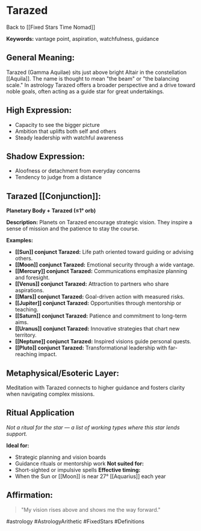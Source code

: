 # Tarazed

Back to [[Fixed Stars Time Nomad]]

**Keywords:** vantage point, aspiration, watchfulness, guidance

## General Meaning:
Tarazed (Gamma Aquilae) sits just above bright Altair in the constellation [[Aquila]]. The name is thought to mean "the beam" or "the balancing scale." In astrology Tarazed offers a broader perspective and a drive toward noble goals, often acting as a guide star for great undertakings.

## High Expression:
- Capacity to see the bigger picture
- Ambition that uplifts both self and others
- Steady leadership with watchful awareness

## Shadow Expression:
- Aloofness or detachment from everyday concerns
- Tendency to judge from a distance

## Tarazed [[Conjunction]]:

**Planetary Body + Tarazed (≤1° orb)**

**Description:**
Planets on Tarazed encourage strategic vision. They inspire a sense of mission and the patience to stay the course.

**Examples:**
- **[[Sun]] conjunct Tarazed:** Life path oriented toward guiding or advising others.
- **[[Moon]] conjunct Tarazed:** Emotional security through a wide vantage.
- **[[Mercury]] conjunct Tarazed:** Communications emphasize planning and foresight.
- **[[Venus]] conjunct Tarazed:** Attraction to partners who share aspirations.
- **[[Mars]] conjunct Tarazed:** Goal-driven action with measured risks.
- **[[Jupiter]] conjunct Tarazed:** Opportunities through mentorship or teaching.
- **[[Saturn]] conjunct Tarazed:** Patience and commitment to long-term aims.
- **[[Uranus]] conjunct Tarazed:** Innovative strategies that chart new territory.
- **[[Neptune]] conjunct Tarazed:** Inspired visions guide personal quests.
- **[[Pluto]] conjunct Tarazed:** Transformational leadership with far-reaching impact.

## Metaphysical/Esoteric Layer:
Meditation with Tarazed connects to higher guidance and fosters clarity when navigating complex missions.

## Ritual Application
*Not a ritual for the star — a list of working types where this star lends support.*

**Ideal for:**
- Strategic planning and vision boards
- Guidance rituals or mentorship work
**Not suited for:**
- Short-sighted or impulsive spells
**Effective timing:**
- When the Sun or [[Moon]] is near 27° [[Aquarius]] each year

## Affirmation:

> "My vision rises above and shows me the way forward."

#astrology #AstrologyArithetic #FixedStars #Definitions

